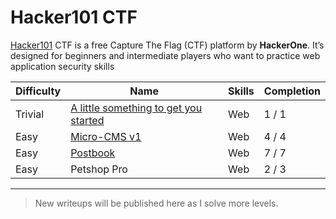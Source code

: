 # Hacker101 CTF 
[Hacker101](https://ctf.hacker101.com/) CTF is a free Capture The Flag (CTF) platform by **HackerOne**. It’s designed for beginners and intermediate players who want to practice web application security skills

| Difficulty | Name              | Skills               | Completion |
|------------|-------------------|----------------------|------------|
| Trivial|[A little something to get you started](https://github.com/Chris-Christian/Hacker101-CTF-writeups/tree/main/A%20little%20something%20to%20get%20you%20started)|Web|1 / 1|
| Easy| [Micro-CMS v1](https://github.com/Chris-Christian/Hacker101-CTF-writeups/tree/main/Micro-CMS%20v1)|Web|4 / 4|
|Easy|[Postbook](https://github.com/Chris-Christian/Hacker101-CTF-writeups/tree/main/Postbook)|Web|7 / 7|
|Easy|Petshop Pro|Web|2 / 3|
---
> New writeups will be published here as I solve more levels.
